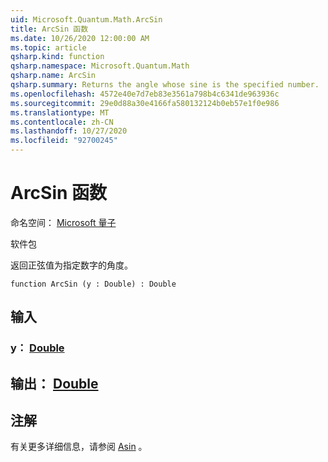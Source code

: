 ```yaml
---
uid: Microsoft.Quantum.Math.ArcSin
title: ArcSin 函数
ms.date: 10/26/2020 12:00:00 AM
ms.topic: article
qsharp.kind: function
qsharp.namespace: Microsoft.Quantum.Math
qsharp.name: ArcSin
qsharp.summary: Returns the angle whose sine is the specified number.
ms.openlocfilehash: 4572e40e7d7eb83e3561a798b4c6341de963936c
ms.sourcegitcommit: 29e0d88a30e4166fa580132124b0eb57e1f0e986
ms.translationtype: MT
ms.contentlocale: zh-CN
ms.lasthandoff: 10/27/2020
ms.locfileid: "92700245"
---
```

# <a name="arcsin-function"></a>ArcSin 函数

命名空间： [Microsoft 量子](xref:Microsoft.Quantum.Math)

软件包 [](https://nuget.org/packages/)


返回正弦值为指定数字的角度。

```qsharp
function ArcSin (y : Double) : Double
```


## <a name="input"></a>输入

### <a name="y--double"></a>y： [Double](xref:microsoft.quantum.lang-ref.double)





## <a name="output--double"></a>输出： [Double](xref:microsoft.quantum.lang-ref.double)



## <a name="remarks"></a>注解

有关更多详细信息，请参阅 [Asin](https://docs.microsoft.com/dotnet/api/system.math.asin) 。